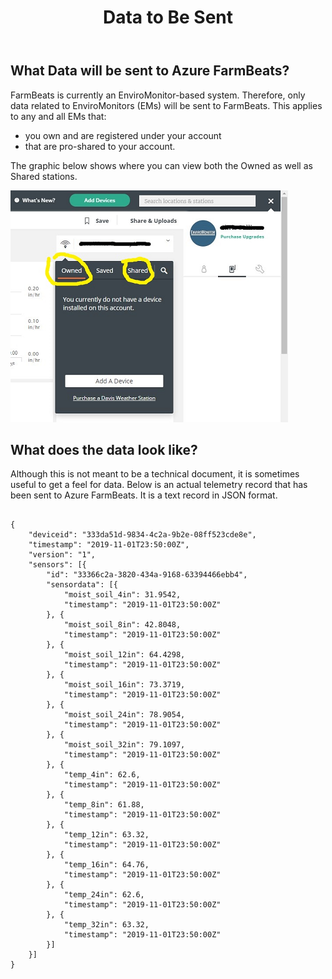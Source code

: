 ﻿---
title: Data to Be Sent
permalink: /dataToBeSent
classes: wide
header:
  overlay_color: "#000000"
  overlay_filter: "0.0"
  overlay_image: /assets/vendor/weatherlink/images/landing.jpg
---
  
## What Data will be sent to Azure FarmBeats?

FarmBeats is currently an EnviroMonitor-based system. Therefore, only
data related to EnviroMonitors (EMs) will be sent to FarmBeats. This
applies to any and all EMs that:

  - you own and are registered under your account
  - that are pro-shared to your account.

The graphic below shows where you can view both the Owned as well as
Shared stations.  
  
![Stations](./images/Stations.png)

## What does the data look like?

Although this is not meant to be a technical document, it is sometimes useful to get a feel for data.  Below is an actual telemetry record that has been sent to Azure FarmBeats.  It is a text record in JSON format.

```

{
	"deviceid": "333da51d-9834-4c2a-9b2e-08ff523cde8e",
	"timestamp": "2019-11-01T23:50:00Z",
	"version": "1",
	"sensors": [{
		"id": "33366c2a-3820-434a-9168-63394466ebb4",
		"sensordata": [{
			"moist_soil_4in": 31.9542,
			"timestamp": "2019-11-01T23:50:00Z"
		}, {
			"moist_soil_8in": 42.8048,
			"timestamp": "2019-11-01T23:50:00Z"
		}, {
			"moist_soil_12in": 64.4298,
			"timestamp": "2019-11-01T23:50:00Z"
		}, {
			"moist_soil_16in": 73.3719,
			"timestamp": "2019-11-01T23:50:00Z"
		}, {
			"moist_soil_24in": 78.9054,
			"timestamp": "2019-11-01T23:50:00Z"
		}, {
			"moist_soil_32in": 79.1097,
			"timestamp": "2019-11-01T23:50:00Z"
		}, {
			"temp_4in": 62.6,
			"timestamp": "2019-11-01T23:50:00Z"
		}, {
			"temp_8in": 61.88,
			"timestamp": "2019-11-01T23:50:00Z"
		}, {
			"temp_12in": 63.32,
			"timestamp": "2019-11-01T23:50:00Z"
		}, {
			"temp_16in": 64.76,
			"timestamp": "2019-11-01T23:50:00Z"
		}, {
			"temp_24in": 62.6,
			"timestamp": "2019-11-01T23:50:00Z"
		}, {
			"temp_32in": 63.32,
			"timestamp": "2019-11-01T23:50:00Z"
		}]
	}]
}

```

